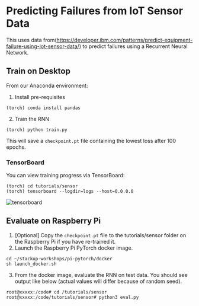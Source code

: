 # Predicting Failures from IoT Sensor Data

This uses data from(https://developer.ibm.com/patterns/predict-equipment-failure-using-iot-sensor-data/) to predict failures using a Recurrent Neural Network.

## Train on Desktop

From our Anaconda environment:

1. Install pre-requisites
```
(torch) conda install pandas
```

2. Train the RNN
```
(torch) python train.py
```

This will save a `checkpoint.pt` file containing the lowest loss after 100 epochs.

### TensorBoard
You can view training progress via TensorBoard:

```
(torch) cd tutorials/sensor
(torch) tensorboard --logdir=logs --host=0.0.0.0
```

![tensorboard](tensorboard.png)

## Evaluate on Raspberry Pi

1. [Optional] Copy the `checkpoint.pt` file to the tutorials/sensor folder on the Raspberry Pi if you have re-trained it.
2. Launch the Raspberry Pi PyTorch docker image.
```
cd ~/stackup-workshops/pi-pytorch/docker
sh launch_docker.sh
```

3. From the docker image, evaluate the RNN on test data. You should see output like below (actual values will differ because of random seed).
```
root@xxxxx:/code# cd /tutorials/sensor
root@xxxxx:/code/tutorials/sensor# python3 eval.py
```
